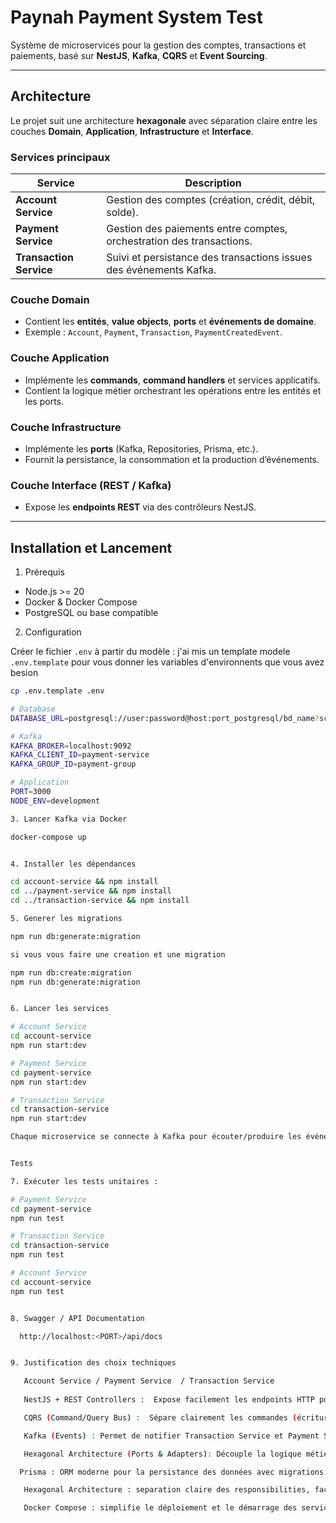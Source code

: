 # Paynah Payment System Test

Système de microservices pour la gestion des comptes, transactions et paiements, basé sur **NestJS**, **Kafka**, **CQRS** et **Event Sourcing**.

---

## Architecture

Le projet suit une architecture **hexagonale** avec séparation claire entre les couches **Domain**, **Application**, **Infrastructure** et **Interface**.

### Services principaux

| Service | Description |
|---------|-------------|
| **Account Service** | Gestion des comptes (création, crédit, débit, solde). |
| **Payment Service** | Gestion des paiements entre comptes, orchestration des transactions. |
| **Transaction Service** | Suivi et persistance des transactions issues des événements Kafka. |

### Couche Domain

- Contient les **entités**, **value objects**, **ports** et **événements de domaine**.
- Exemple : `Account`, `Payment`, `Transaction`, `PaymentCreatedEvent`.

### Couche Application

- Implémente les **commands**, **command handlers** et services applicatifs.
- Contient la logique métier orchestrant les opérations entre les entités et les ports.

### Couche Infrastructure

- Implémente les **ports** (Kafka, Repositories, Prisma, etc.).
- Fournit la persistance, la consommation et la production d’événements.

### Couche Interface (REST / Kafka)

- Expose les **endpoints REST** via des contrôleurs NestJS.

---

## Installation et Lancement

1. Prérequis

- Node.js >= 20
- Docker & Docker Compose
- PostgreSQL ou base compatible

2. Configuration

Créer le fichier `.env` à partir du modèle :
j'ai mis un template modele `.env.template` pour vous donner les variables d'environnents que vous avez besion

```bash
cp .env.template .env

# Database
DATABASE_URL=postgresql://user:password@host:port_postgresql/bd_name?schema=public

# Kafka
KAFKA_BROKER=localhost:9092
KAFKA_CLIENT_ID=payment-service
KAFKA_GROUP_ID=payment-group

# Application
PORT=3000
NODE_ENV=development

3. Lancer Kafka via Docker

docker-compose up 


4. Installer les dépendances

cd account-service && npm install
cd ../payment-service && npm install
cd ../transaction-service && npm install

5. Generer les migrations

npm run db:generate:migration

si vous vous faire une creation et une migration

npm run db:create:migration
npm run db:generate:migration


6. Lancer les services

# Account Service
cd account-service
npm run start:dev 

# Payment Service
cd payment-service
npm run start:dev 

# Transaction Service
cd transaction-service
npm run start:dev

Chaque microservice se connecte à Kafka pour écouter/produire les événements.


Tests

7. Exécuter les tests unitaires :

# Payment Service
cd payment-service
npm run test

# Transaction Service
cd transaction-service
npm run test

# Account Service
cd account-service
npm run test


8. Swagger / API Documentation

  http://localhost:<PORT>/api/docs


9. Justification des choix techniques

   Account Service / Payment Service  / Transaction Service
   
   NestJS + REST Controllers :  Expose facilement les endpoints HTTP pour le front ou    Postman/Swagger.

   CQRS (Command/Query Bus) :  Sépare clairement les commandes (écriture) et les requêtes (lecture) pour plus de clarté et évolutivité.

   Kafka (Events) : Permet de notifier Transaction Service et Payment Service de manière asynchrone sans blocage.

   Hexagonal Architecture (Ports & Adapters): Découple la logique métier des dépendances (DB, Kafka, calculs), facilitant les tests et le replacement d’implémentations.

  Prisma : ORM moderne pour la persistance des données avec migrations faciles.

   Hexagonal Architecture : separation claire des responsibilities, facilite le test unitaire et l’évolutivité.

   Docker Compose : simplifie le déploiement et le démarrage des services et Kafka.

